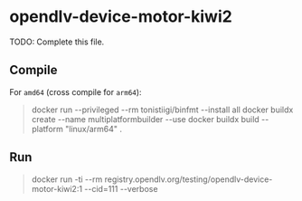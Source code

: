 # opendlv-device-motor-kiwi2

TODO: Complete this file.

## Compile

For `amd64` (cross compile for `arm64`):

> docker run --privileged --rm tonistiigi/binfmt --install all
> docker buildx create --name multiplatformbuilder --use
> docker buildx build --platform "linux/arm64" .

## Run

> docker run -ti --rm registry.opendlv.org/testing/opendlv-device-motor-kiwi2:1 --cid=111 --verbose
